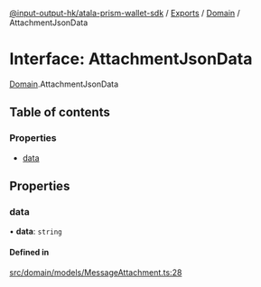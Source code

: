 [@input-output-hk/atala-prism-wallet-sdk](../README.md) / [Exports](../modules.md) / [Domain](../modules/Domain.md) / AttachmentJsonData

# Interface: AttachmentJsonData

[Domain](../modules/Domain.md).AttachmentJsonData

## Table of contents

### Properties

- [data](Domain.AttachmentJsonData.md#data)

## Properties

### data

• **data**: `string`

#### Defined in

[src/domain/models/MessageAttachment.ts:28](https://github.com/input-output-hk/atala-prism-wallet-sdk-ts/blob/3f28060/src/domain/models/MessageAttachment.ts#L28)
